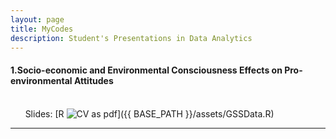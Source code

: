 ```yaml
---
layout: page
title: MyCodes
description: Student's Presentations in Data Analytics
---
```



#### 1.Socio-economic and Environmental Consciousness Effects on Pro-environmental Attitudes
<br/>&nbsp; &nbsp; &nbsp; Slides:
[R ![CV as pdf](icons16/pdf-icon.png)]({{ BASE_PATH }}/assets/GSSData.R)
&nbsp; &nbsp; &nbsp; 

---
